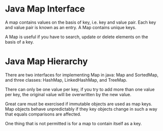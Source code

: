 # Java Map Interface
A map contains values on the basis of key, i.e. key and value pair. Each key and value 
pair is known as an entry. A Map contains unique keys.

A Map is useful if you have to search, update or delete elements on the basis of a key.

# Java Map Hierarchy
There are two interfaces for implementing Map in java: Map and SortedMap, and three classes: 
HashMap, LinkedHashMap, and TreeMap.

There can only be one value per key, if you try to add more than one value per key, the 
original value will be overwritten by the new value.

Great care must be exercised if immutable objects are used as map keys.  Map objects behave
unpredictably if they key objects change in such a way that equals comparisons are affected.

One thing that is not permitted is for a map to contain itself as a key.

